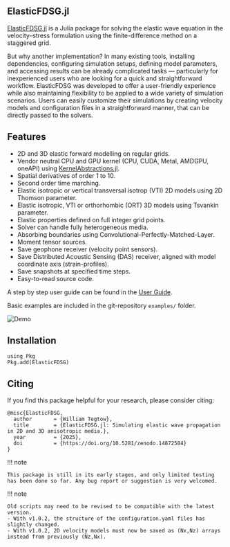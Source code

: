 ## ElasticFDSG.jl

[ElasticFDSG.jl](@ref) is a Julia package for solving the elastic wave equation in the velocity–stress formulation using the finite-difference method on a staggered grid.

But why another implementation? In many existing tools, installing dependencies, configuring simulation setups, defining model parameters, and accessing results can be already complicated tasks — particularly for inexperienced users who are looking for a quick and straightforward workflow.
ElasticFDSG was developed to offer a user-friendly experience while also maintaining flexibility to be applied to a wide variety of simulation scenarios.
Users can easily customize their simulations by creating velocity models and configuration files in a straightforward manner, that can be directly passed to the solvers.


## Features 

- 2D and 3D elastic forward modelling on regular grids.
- Vendor neutral CPU and GPU kernel (CPU, CUDA, Metal, AMDGPU, oneAPI) using [KernelAbstractions.jl](https://github.com/JuliaGPU/KernelAbstractions.jl).
- Spatial derivatives of order 1 to 10.
- Second order time marching.
- Elastic isotropic or vertical transversal isotrop (VTI) 2D models using 2D Thomson parameter.
- Elastic isotropic, VTI or orthorhombic (ORT) 3D models using Tsvankin parameter.
- Elastic properties defined on full integer grid points.
- Solver can handle fully heterogeneous media.
- Absorbing boundaries using Convolutional-Perfectly-Matched-Layer.
- Moment tensor sources. 
- Save geophone receiver (velocity point sensors). 
- Save Distributed Acoustic Sensing (DAS) receiver, aligned with model coordinate axis (strain-profiles).
- Save snapshots at specified time steps.
- Easy-to-read source code.

A step by step user guide can be found in the [User Guide](https://wtegtow.github.io/ElasticFDSG.jl/dev/userguide/intro/).

Basic examples are included in the git-repository `examples/` folder. 

![Demo](assets/readme_animation.png)

## Installation

```julia-repl
using Pkg
Pkg.add(ElasticFDSG)
```

## Citing
If you find this package helpful for your research, please consider citing:

```
@misc{ElasticFDSG,
  author       = {William Tegtow},
  title        = {ElasticFDSG.jl: Simulating elastic wave propagation in 2D and 3D anisotropic media.},
  year         = {2025},
  doi          = {https://doi.org/10.5281/zenodo.14872584}
}

```

!!! note

    This package is still in its early stages, and only limited testing has been done so far. Any bug report or suggestion is very welcomed.

!!! note

    Old scripts may need to be revised to be compatible with the latest version.
    - With v1.0.2, the structure of the configuration.yaml files has slightly changed. 
    - With v1.0.2, 2D velocity models must now be saved as (Nx,Nz) arrays instead from previously (Nz,Nx). 